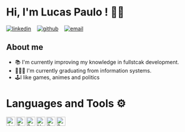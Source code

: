 # Hi, I'm Lucas Paulo ! 👋🏼

[![linkedin](https://user-images.githubusercontent.com/25087769/87172072-530a5080-c2dc-11ea-8e2c-8ee4dbf3394b.png)](https://www.linkedin.com/in/lucaspaulodev) &nbsp;&nbsp;
[![github](https://user-images.githubusercontent.com/25087769/87176037-2c4f1880-c2e2-11ea-8a13-41c90b711b9f.png)](https://github.com/lucaspaulodev) &nbsp;&nbsp;
[![email](https://user-images.githubusercontent.com/25087769/87174308-a4680f00-c2df-11ea-90b0-5fa1fa76d2f1.png)](mailto:lucaspaulodev@gmail.com)

## About me

<ul>
  <li>📚 I'm currently improving my knowledge in fullstcak development.</li>
  <li>👨🏻‍🎓 I'm currently graduating from information systems.</li>
  <li>🕹I like games, animes and politics</li>
</ul>






# Languages and Tools ⚙

<img align="left" alt="Javascript" width="24px" src="https://upload.wikimedia.org/wikipedia/commons/thumb/9/99/Unofficial_JavaScript_logo_2.svg/1024px-Unofficial_JavaScript_logo_2.svg.png" />
<img align="left" alt="Typescript" width="24px" src="https://cdn.iconscout.com/icon/free/png-512/typescript-1174965.png" />
<img align="left" alt="React" width="24px" src="https://cdn.iconscout.com/icon/free/png-512/react-1-282599.png" />
<img align="left" alt="Nodejs" width="24px" src="https://nodejs.org/static/images/logo-hexagon-card.png" />
<img align="left" alt="Docker" width="24px" src="https://cdn4.iconfinder.com/data/icons/logos-and-brands/512/97_Docker_logo_logos-512.png" />
<img align="left" alt="PostgreSQL" width="24px" src="https://www.postgresql.org/media/img/about/press/elephant.png" />

